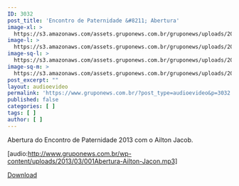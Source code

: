 ```yaml
---
ID: 3032
post_title: 'Encontro de Paternidade &#8211; Abertura'
image-xl: >
  https://s3.amazonaws.com/assets.gruponews.com.br/gruponews/uploads/2013/03/ailton.jpg
image-l: >
  https://s3.amazonaws.com/assets.gruponews.com.br/gruponews/uploads/2013/03/ailton-1280x483.jpg
image-sq-l: >
  https://s3.amazonaws.com/assets.gruponews.com.br/gruponews/uploads/2013/03/ailton-1280x483.jpg
image-sq-m: >
  https://s3.amazonaws.com/assets.gruponews.com.br/gruponews/uploads/2013/03/ailton-720x483.jpg
post_excerpt: ""
layout: audioevideo
permalink: 'https://www.gruponews.com.br/?post_type=audioevideo&p=3032'
published: false
categories: [ ]
tags: [ ]
author: [ ]
---
```

Abertura do Encontro de Paternidade 2013 com o Ailton Jacob.

[audio:http://www.gruponews.com.br/wp-content/uploads/2013/03/001Abertura-Ailton-Jacon.mp3]

<a href="http://www.gruponews.com.br/wp-content/uploads/2013/03/001Abertura-Ailton-Jacon.mp3">Download</a>